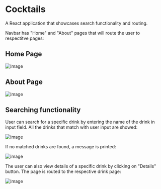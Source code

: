 # Cocktails

A React application that showcases search functionality and routing.

Navbar has "Home" and "About" pages that will route the user to respectitve pages:
## Home Page
![image](https://user-images.githubusercontent.com/47619970/153746154-c2800f13-8bf2-453e-b9dd-8a92e809b404.png)

## About Page
![image](https://user-images.githubusercontent.com/47619970/153746184-42d29ad8-6f00-43f9-88bb-7a13341881de.png)


## Searching functionality
User can search for a specific drink by entering the name of the drink in input field. All the drinks that match with user input are showed:

![image](https://user-images.githubusercontent.com/47619970/153746305-60c5e5a2-56bc-4afb-bafb-fbfb70394bb7.png)


If no matched drinks are found, a message is printed: 

![image](https://user-images.githubusercontent.com/47619970/153746355-9fbf3485-c10f-4281-8058-93f3c41a582d.png)


The user can also view details of a specific drink by clicking on "Details" button. The page is routed to the respective drink page:

![image](https://user-images.githubusercontent.com/47619970/153746389-cec2b380-0d32-4121-b70a-05532da33b24.png)
